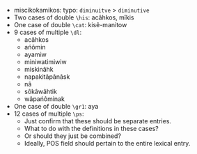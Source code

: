 * miscikokamikos: typo: `diminuitve` > `diminutive`
* Two cases of double `\his`: acâhkos, mîkis
* One case of double `\cat`: kisê-manitow
* 9 cases of multiple `\dl`:
  - acâhkos
  - ańômin
  - ayamiw
  - miniwatimiwiw
  - miskinâhk
  - napakitâpânâsk
  - nâ
  - sôkâwâhtik
  - wâpańôminak
* One case of double `\gr1`: aya
* 12 cases of multiple `\ps`:
  - Just confirm that these should be separate entries.
  - What to do with the definitions in these cases?
  - Or should they just be combined?
  - Ideally, POS field should pertain to the entire lexical entry.
